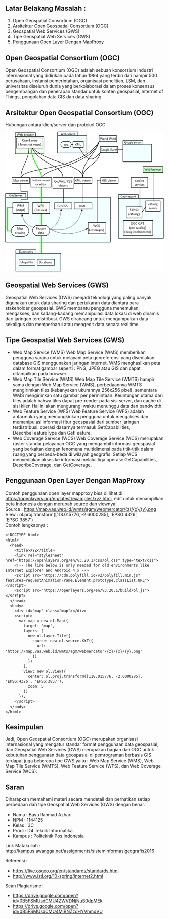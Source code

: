 ## Latar Belakang Masalah :
1. Open Geospatial Consortium (OGC)
2. Arsitektur Open Geospatial Consortium (OGC)
3. Geospatial Web Services (GWS)
4. Tipe Geospatial Web Services (GWS)
5. Penggunaan Open Layer Dengan MapProxy

## Open Geospatial Consortium (OGC)
Open Geospatial Consortium (OGC) adalah sebuah konsorsium industri internasional yang didirikan pada tahun 1994 yang terdiri dari hampir 500 perusahaan, instansi pemerintahan, organisasi penelitian, LSM, dan universitas diseluruh dunia yang berkolaborasi dalam proses konsensus pengembangan dan penerapan standar untuk konten geospasial, Internet of Things, pengolahan data GIS dan data sharing.

## Arsitektur Open Geospatial Consortium (OGC)
Hubungan antara klien/server dan protokol OGC.
<p align ="center">
<img src="../../img/arsitektur-ogc.png" width="600px">
</p>

## Geospatial Web Services (GWS)
Geospatial Web Services (GWS) menjadi teknologi yang paling banyak digunakan untuk data sharing dan pertukaran data diantara para stakeholder geospasial. GWS membantu pengguna menemukan, mengakses, dan kadang-kadang memanipulasi data lokasi di web dinamis dari jaringan terdistribusi. GWS dirancang untuk mengumpulkan data sekaligus dan memperbarui atau mengedit data secara real time.

## Tipe Geospatial Web Services (GWS)
* Web Map Service (WMS)
Web Map Service (WMS) memberikan pengguna sarana untuk melayani peta georeferensi yang disediakan database GIS menggunakan jaringan internet. WMS menghasilkan peta dalam format gambar seperti : PNG, JPEG atau GIS dan dapat ditampilkan pada browser.
* Web Map Tile Service (WMS)
Web Map Tile Service (WMTS) hampir sama dengan Web Map Service (WMS), perbedaannya WMTS mengirimkan tiles (kebanyakan ukurannya 256x256 pixel), sementara WMS mengirimkan satu gambar per permintaan. Keuntungan utama dari tiles adalah bahwa tiles dapat pre-render pada sisi server, dan cache di sisi klien Hal ini akan mengurangi waktu menunggu data dan bandwidth.
* Web Feature Service (WFS)
Web Feature Service (WFS) adalah antarmuka yang memungkinkan pengguna untuk mengakses dan memanipulasi informasi fitur geospasial dari sumber jaringan terdistribusi. operasi dasarnya termasuk GetCapabilities, DescribeFeatureType dan GetFeature.
* Web Coverage Service (WCS)
Web Coverage Service (WCS) merupakan raster standar pelayanan OGC yang mengambil informasi geospasial yang berkaitan dengan fenomena multidimensi pada titik-titik dalam ruang yang berbeda-beda di wilayah geografis. Setiap WCS menyediakan akses ke informasi melalui tiga operasi: GetCapabilities, DescribeCoverage, dan GetCoverage.


## Penggunaan Open Layer Dengan MapProxy
Contoh penggunaan open layer mapproxy bisa di lihat di https://openlayers.org/en/latest/examples/xyz.html, edit untuk menampilkan peta Indonesia dengan merubah source dan viewnya:<br>
Source : https://map.vas.web.id/wmts/agm/webmercator/{z}/{x}/{y}.png<br>
View : ol.proj.transform([118.015776, -2.6000285], 'EPSG:4326', 'EPSG:3857')<br>
Contoh lengkapnya :
~~~
<!DOCTYPE html>
<html>
  <head>
    <title>XYZ</title>
    <link rel="stylesheet" href="https://openlayers.org/en/v3.20.1/css/ol.css" type="text/css">
    <!-- The line below is only needed for old environments like Internet Explorer and Android 4.x -->
    <script src="https://cdn.polyfill.io/v2/polyfill.min.js?features=requestAnimationFrame,Element.prototype.classList,URL"></script>
    <script src="https://openlayers.org/en/v3.20.1/build/ol.js"></script>
  </head>
  <body>
    <div id="map" class="map"></div>
    <script>
      var map = new ol.Map({
        target: 'map',
        layers: [
          new ol.layer.Tile({
            source: new ol.source.XYZ({
              url: 'https://map.vas.web.id/wmts/agm/webmercator/{z}/{x}/{y}.png'
            })
          })
        ],
        view: new ol.View({
          center: ol.proj.transform([118.015776, -2.6000285], 'EPSG:4326', 'EPSG:3857'),
          zoom: 5
        })
      });
    </script>
  </body>
</html>
~~~

## Kesimpulan
Jadi, Open Geospatial Consortium (OGC) merupakan organisasi internasional yang mengatur standar format penggunaan data geospasial, dan Geospatial Web Services (GWS) merupakan bagian dari OGC untuk kebutuhan penggunaan data geospasial di pemrograman berbasis GIS terdapat juga beberapa tipe GWS yaitu : Web Map Service (WMS), Web Map Tile Service (WMTS), Web Feature Service (WFS), dan Web Coverage Service (WCS).

## Saran
Diharapkan memahami materi secara mendetail dan perhatikan setiap perbedaan dari tipe Geospatial Web Services (GWS) dengan benar.
<br>
* Nama : Bayu Rahmad Azhari
* NPM : 1144125
* Kelas : 3C
* Prodi : D4 Teknik Informatika
* Kampus : Politeknik Pos Indonesia

Link Matakuliah : http://kampus.awangga.net/assignments/sisteminformasigeografis2016

Referensi : 
* https://live.osgeo.org/en/standards/standards.html
* http://www.istl.org/10-spring/internet2.html

Scan Plagiarisme :
* https://drive.google.com/open?id=0B5FSMUsdCMU4ZWVDNjNuS0dpMEk
* https://drive.google.com/open?id=0B5FSMUsdCMU4MlBNZzdHYVhmdVU 

